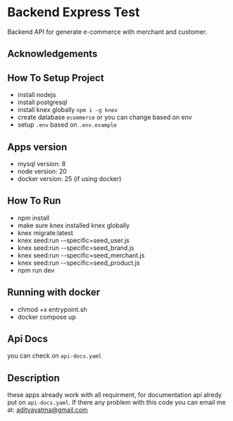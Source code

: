 # Backend Express Test
Backend API for generate e-commerce with merchant and customer.

## Acknowledgements
## How To Setup Project
 - install nodejs
 - install postgresql
 - install knex globally `npm i -g knex`
 - create database `ecommerce` or you can change based on env
 - setup `.env` based on `.env.example`

## Apps version
 - mysql version: 8
 - node version: 20
 - docker version: 25 (if using docker)

## How To Run
 - npm install
 - make sure knex installed knex globally
 - knex migrate:latest
 - knex seed:run --specific=seed_user.js
 - knex seed:run --specific=seed_brand.js
 - knex seed:run --specific=seed_merchant.js
 - knex seed:run --specific=seed_product.js
 - npm run dev

## Running with docker
 - chmod +x entrypoint.sh 
 - docker compose up

## Api Docs
you can check on `api-docs.yaml`

## Description
 these apps already work with all requirment, for documentation api alredy put on `api-docs.yaml`. If there any problem with this code you can email me at: adityayatma@gmail.com

